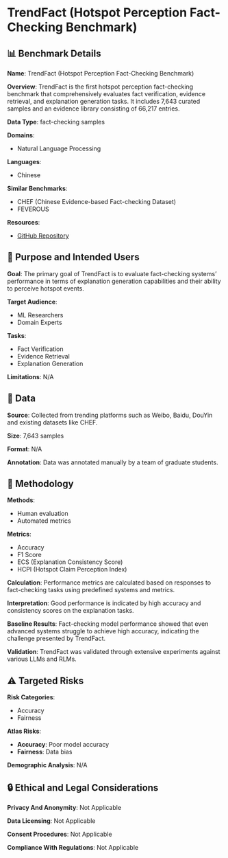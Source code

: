 # TrendFact (Hotspot Perception Fact-Checking Benchmark)

## 📊 Benchmark Details

**Name**: TrendFact (Hotspot Perception Fact-Checking Benchmark)

**Overview**: TrendFact is the first hotspot perception fact-checking benchmark that comprehensively evaluates fact verification, evidence retrieval, and explanation generation tasks. It includes 7,643 curated samples and an evidence library consisting of 66,217 entries.

**Data Type**: fact-checking samples

**Domains**:
- Natural Language Processing

**Languages**:
- Chinese

**Similar Benchmarks**:
- CHEF (Chinese Evidence-based Fact-checking Dataset)
- FEVEROUS

**Resources**:
- [GitHub Repository](https://github.com/zxc123cc/TrendFact)

## 🎯 Purpose and Intended Users

**Goal**: The primary goal of TrendFact is to evaluate fact-checking systems’ performance in terms of explanation generation capabilities and their ability to perceive hotspot events.

**Target Audience**:
- ML Researchers
- Domain Experts

**Tasks**:
- Fact Verification
- Evidence Retrieval
- Explanation Generation

**Limitations**: N/A

## 💾 Data

**Source**: Collected from trending platforms such as Weibo, Baidu, DouYin and existing datasets like CHEF.

**Size**: 7,643 samples

**Format**: N/A

**Annotation**: Data was annotated manually by a team of graduate students.

## 🔬 Methodology

**Methods**:
- Human evaluation
- Automated metrics

**Metrics**:
- Accuracy
- F1 Score
- ECS (Explanation Consistency Score)
- HCPI (Hotspot Claim Perception Index)

**Calculation**: Performance metrics are calculated based on responses to fact-checking tasks using predefined systems and metrics.

**Interpretation**: Good performance is indicated by high accuracy and consistency scores on the explanation tasks.

**Baseline Results**: Fact-checking model performance showed that even advanced systems struggle to achieve high accuracy, indicating the challenge presented by TrendFact.

**Validation**: TrendFact was validated through extensive experiments against various LLMs and RLMs.

## ⚠️ Targeted Risks

**Risk Categories**:
- Accuracy
- Fairness

**Atlas Risks**:
- **Accuracy**: Poor model accuracy
- **Fairness**: Data bias

**Demographic Analysis**: N/A

## 🔒 Ethical and Legal Considerations

**Privacy And Anonymity**: Not Applicable

**Data Licensing**: Not Applicable

**Consent Procedures**: Not Applicable

**Compliance With Regulations**: Not Applicable
